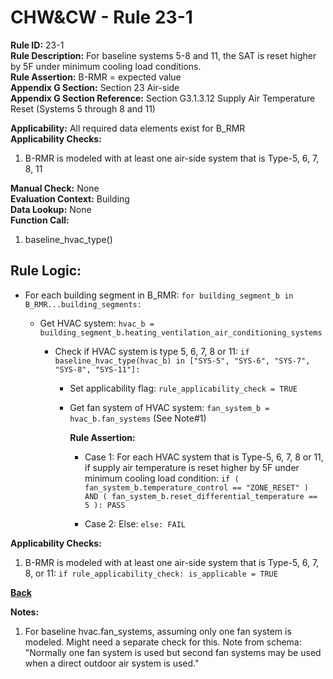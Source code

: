 
# CHW&CW - Rule 23-1  

**Rule ID:** 23-1  
**Rule Description:** For baseline systems 5-8 and 11, the SAT is reset higher by 5F under minimum cooling load conditions.  
**Rule Assertion:** B-RMR = expected value  
**Appendix G Section:** Section 23 Air-side  
**Appendix G Section Reference:** Section G3.1.3.12 Supply Air Temperature Reset (Systems 5 through 8 and 11)  

**Applicability:** All required data elements exist for B_RMR  
**Applicability Checks:**  

1. B-RMR is modeled with at least one air-side system that is Type-5, 6, 7, 8, 11  

**Manual Check:** None  
**Evaluation Context:** Building  
**Data Lookup:** None  
**Function Call:**  

1. baseline_hvac_type()  

## Rule Logic:  

- For each building segment in B_RMR: `for building_segment_b in B_RMR...building_segments:`

  - Get HVAC system: `hvac_b = building_segment_b.heating_ventilation_air_conditioning_systems`

    - Check if HVAC system is type 5, 6, 7, 8 or 11: `if baseline_hvac_type(hvac_b) in ["SYS-5", "SYS-6", "SYS-7", "SYS-8", "SYS-11"]:`

      - Set applicability flag: `rule_applicability_check = TRUE`

      - Get fan system of HVAC system: `fan_system_b = hvac_b.fan_systems` (See Note#1)

        **Rule Assertion:**

        - Case 1: For each HVAC system that is Type-5, 6, 7, 8 or 11, if supply air temperature is reset higher by 5F under minimum cooling load condition: `if ( fan_system_b.temperature_control == "ZONE_RESET" ) AND ( fan_system_b.reset_differential_temperature == 5 ): PASS`

        - Case 2: Else: `else: FAIL`

**Applicability Checks:**  

1. B-RMR is modeled with at least one air-side system that is Type-5, 6, 7, 8, or 11: `if rule_applicability_check: is_applicable = TRUE`

**[Back](../_toc.md)**

**Notes:**

1. For baseline hvac.fan_systems, assuming only one fan system is modeled. Might need a separate check for this. Note from schema: "Normally one fan system is used but second fan systems may be used when a direct outdoor air system is used."
